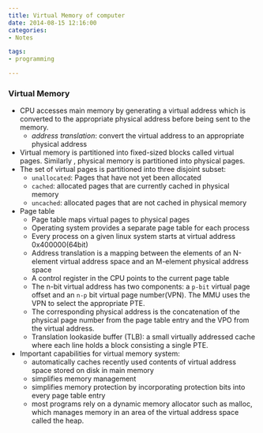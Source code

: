 ```yaml
---
title: Virtual Memory of computer
date: 2014-08-15 12:16:00
categories:
- Notes

tags:
- programming

---
```


### Virtual Memory
- CPU accesses main memory by generating a virtual address which is converted to the appropriate physical address before being sent to the memory. 
	- *address translation*: convert the virtual address to an appropriate physical address
- Virtual memory is partitioned into fixed-sized blocks called virtual pages. Similarly , physical memory is partitioned into physical pages. 
- The set of virtual pages is partitioned into three disjoint subset:
	- `unallocated`: Pages that have not yet been allocated
	- `cached`: allocated pages that are currently cached in physical memory
	- `uncached`: allocated pages that are not cached in physical memory
- Page table
	- Page table maps virtual pages to physical pages
	- Operating system provides a separate page table for each process
	- Every process on a given linux system starts at virtual address 0x400000(64bit) 
	- Address translation is a mapping between the elements of an N-element virtual address space and an M-element physical address space
	- A control register in the CPU points to the current page table 
	- The n-bit virtual address has two components: a `p-bit` virtual page offset and an `n-p` bit virtual page number(VPN). The MMU uses the VPN to select the appropriate PTE. 
	- The corresponding physical address is the concatenation of the physical page number from the page table entry and the VPO from the virtual address. 
	- Translation lookaside buffer (TLB): a small virtually addressed cache where each line holds a block consisting a single PTE.  
- Important capabilities for virtual memory system:
	- automatically caches recently used contents of virtual address space stored on disk in main memory
	- simplifies memory management
	- simplifies memory protection by incorporating protection bits into every page table entry
	- most programs rely on a dynamic memory allocator such as malloc, which manages memory in an area of the virtual address space called the heap. 

